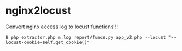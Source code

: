 # nginx2locust
Convert nginx access log to locust functions!!!

```
$ php extractor.php m.log report/funcs.py app_v2.php --locust "--locust-cookie=self.get_cookie()"
```
